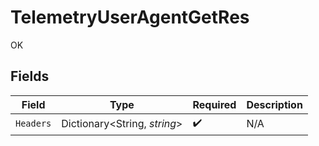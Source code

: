 # TelemetryUserAgentGetRes

OK


## Fields

| Field                        | Type                         | Required                     | Description                  |
| ---------------------------- | ---------------------------- | ---------------------------- | ---------------------------- |
| `Headers`                    | Dictionary<String, *string*> | :heavy_check_mark:           | N/A                          |
